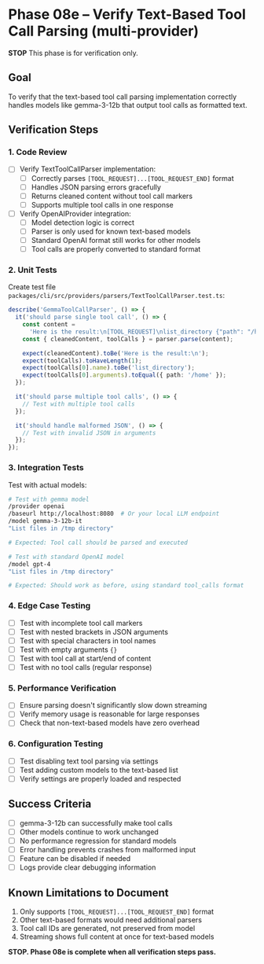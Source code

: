 # Phase 08e – Verify Text-Based Tool Call Parsing (multi-provider)

**STOP**
This phase is for verification only.

## Goal

To verify that the text-based tool call parsing implementation correctly handles models like gemma-3-12b that output tool calls as formatted text.

## Verification Steps

### 1. Code Review

- [ ] Verify TextToolCallParser implementation:
  - [ ] Correctly parses `[TOOL_REQUEST]...[TOOL_REQUEST_END]` format
  - [ ] Handles JSON parsing errors gracefully
  - [ ] Returns cleaned content without tool call markers
  - [ ] Supports multiple tool calls in one response

- [ ] Verify OpenAIProvider integration:
  - [ ] Model detection logic is correct
  - [ ] Parser is only used for known text-based models
  - [ ] Standard OpenAI format still works for other models
  - [ ] Tool calls are properly converted to standard format

### 2. Unit Tests

Create test file `packages/cli/src/providers/parsers/TextToolCallParser.test.ts`:

```typescript
describe('GemmaToolCallParser', () => {
  it('should parse single tool call', () => {
    const content =
      'Here is the result:\n[TOOL_REQUEST]\nlist_directory {"path": "/home"}\n[TOOL_REQUEST_END]';
    const { cleanedContent, toolCalls } = parser.parse(content);

    expect(cleanedContent).toBe('Here is the result:\n');
    expect(toolCalls).toHaveLength(1);
    expect(toolCalls[0].name).toBe('list_directory');
    expect(toolCalls[0].arguments).toEqual({ path: '/home' });
  });

  it('should parse multiple tool calls', () => {
    // Test with multiple tool calls
  });

  it('should handle malformed JSON', () => {
    // Test with invalid JSON in arguments
  });
});
```

### 3. Integration Tests

Test with actual models:

```bash
# Test with gemma model
/provider openai
/baseurl http://localhost:8080  # Or your local LLM endpoint
/model gemma-3-12b-it
"List files in /tmp directory"

# Expected: Tool call should be parsed and executed

# Test with standard OpenAI model
/model gpt-4
"List files in /tmp directory"

# Expected: Should work as before, using standard tool_calls format
```

### 4. Edge Case Testing

- [ ] Test with incomplete tool call markers
- [ ] Test with nested brackets in JSON arguments
- [ ] Test with special characters in tool names
- [ ] Test with empty arguments `{}`
- [ ] Test with tool call at start/end of content
- [ ] Test with no tool calls (regular response)

### 5. Performance Verification

- [ ] Ensure parsing doesn't significantly slow down streaming
- [ ] Verify memory usage is reasonable for large responses
- [ ] Check that non-text-based models have zero overhead

### 6. Configuration Testing

- [ ] Test disabling text tool parsing via settings
- [ ] Test adding custom models to the text-based list
- [ ] Verify settings are properly loaded and respected

## Success Criteria

- [ ] gemma-3-12b can successfully make tool calls
- [ ] Other models continue to work unchanged
- [ ] No performance regression for standard models
- [ ] Error handling prevents crashes from malformed input
- [ ] Feature can be disabled if needed
- [ ] Logs provide clear debugging information

## Known Limitations to Document

1. Only supports `[TOOL_REQUEST]...[TOOL_REQUEST_END]` format
2. Other text-based formats would need additional parsers
3. Tool call IDs are generated, not preserved from model
4. Streaming shows full content at once for text-based models

**STOP. Phase 08e is complete when all verification steps pass.**
